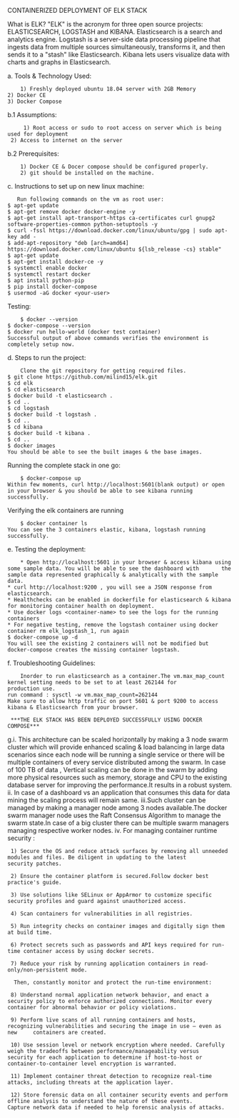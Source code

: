 CONTAINERIZED DEPLOYMENT OF ELK STACK

What is ELK?
"ELK" is the acronym for three open source projects: ELASTICSEARCH, LOGSTASH and KIBANA. Elasticsearch is a search and analytics engine. Logstash is a server-side data processing pipeline that ingests data from multiple sources simultaneously, transforms it, and then sends it to a "stash" like Elasticsearch. Kibana lets users visualize data with charts and graphs in Elasticsearch.

a. Tools & Technology Used:
	
        
        1) Freshly deployed ubuntu 18.04 server with 2GB Memory
	2) Docker CE
	3) Docker Compose

b.1 Assumptions:
	
         1) Root access or sudo to root access on server which is being used for deployment
	 2) Access to internet on the server

b.2 Prerequisites:
	
        1) Docker CE & Docer compose should be configured properly.
        2) git should be installed on the machine.

c. Instructions to set up on new linux machine:
	
       Run following commands on the vm as root user:
	$ apt-get update
	$ apt-get remove docker docker-engine -y
	$ apt-get install apt-transport-https ca-certificates curl gnupg2 software-properties-common python-setuptools -y
	$ curl -fssl https://download.docker.com/linux/ubuntu/gpg | sudo apt-key add -
	$ add-apt-repository "deb [arch=amd64] https://download.docker.com/linux/ubuntu ${lsb_release -cs} stable"
	$ apt-get update
	$ apt-get install docker-ce -y
	$ systemctl enable docker
	$ systemctl restart docker
	$ apt install python-pip
	$ pip install docker-compose
	$ usermod -aG docker <your-user>

   Testing:
	
        $ docker --version
	$ docker-compose --version
	$ docker run hello-world (docker test container)
	Successful output of above commands verifies the environment is completely setup now.

d. Steps to run the project:
	
        Clone the git repository for getting required files.
	$ git clone https://github.com/milind15/elk.git
	$ cd elk
	$ cd elasticsearch
	$ docker build -t elasticsearch .
	$ cd ..
	$ cd logstash 
	$ docker build -t logstash .
	$ cd ..
	$ cd kibana
	$ docker build -t kibana .
	$ cd ..
	$ docker images
	You should be able to see the built images & the base images.
   Running the complete stack in one go:
	
        $ docker-compose up
	Within few moments, curl http://localhost:5601(blank output) or open in your browser & you should be able to see kibana running 	successfully.
   Verifying the elk containers are running
	
        $ docker container ls
	You can see the 3 containers elastic, kibana, logstash running successfully.

e. Testing the deployment:
	
        * Open http://localhost:5601 in your browser & access kibana using some sample data. You will be able to see the dashboard with 	  the sample data represented graphically & analytically with the sample data.
	* curl http://localhost:9200 , you will see a JSON response from elasticsearch.
	* Healthchecks can be enabled in dockerfile for elasticsearch & kibana for monitoring container health on deployment.
	* Use docker logs <container-name> to see the logs for the running containers
	* For negative testing, remove the logstash container using docker container rm elk_logstash_1, run again
	$ docker-compose up -d
	You will see the existing 2 containers will not be modified but docker-compose creates the missing container logstash.

f. Troubleshooting Guidelines:
	
        Inorder to run elasticsearch as a container.The vm.max_map_count kernel setting needs to be set to at least 262144 for         		production use.
	run command : sysctl -w vm.max_map_count=262144
	Make sure to allow http traffic on port 5601 & port 9200 to access kibana & Elasticsearch from your browser.

     ***THE ELK STACK HAS BEEN DEPLOYED SUCCESSFULLY USING DOCKER COMPOSE***

g.i. This architecture can be scaled horizontally by making a 3 node swarm cluster which will provide enhanced scaling & load balancing      in large data scenarios since each node will be running a single service or there will be multiple containers of every service          distributed among the swarm.
     In case of 100 TB of data , Vertical scaling can be done in the swarm by adding more physical resources such as memory, storage and      CPU to the existing database server for improving the performance.It results in a robust system. 
 ii. In case of a dashboard vs an application that consumes this data for data mining the scaling process will remain same.
 iii.Such cluster can be managed by making a manager node among 3 nodes available.The docker swarm manager node uses the Raft Consensus      Algorithm to manage the swarm        state.In case of a big cluster there can be multiple swarm managers managing respective worker      nodes.
 iv. For managing container runtime security :
     
     1) Secure the OS and reduce attack surfaces by removing all unneeded modules and files. Be diligent in updating to the latest    		security patches.

     2) Ensure the container platform is secured.Follow docker best practice's guide.

     3) Use solutions like SELinux or AppArmor to customize specific security profiles and guard against unauthorized access.

     4) Scan containers for vulnerabilities in all registries.

     5) Run integrity checks on container images and digitally sign them at build time.
 
     6) Protect secrets such as passwords and API keys required for run-time container access by using docker secrets.

     7) Reduce your risk by running application containers in read-only/non-persistent mode.

      Then, constantly monitor and protect the run-time environment:

     8) Understand normal application network behavior, and enact a security policy to enforce authorized connections. Monitor every    	container for abnormal behavior or policy violations.

     9) Perform live scans of all running containers and hosts, recognizing vulnerabilities and securing the image in use – even as new 	containers are created.

     10) Use session level or network encryption where needed. Carefully weigh the tradeoffs between performance/manageability versus 		security for each application to determine if host-to-host or container-to-container level encryption is warranted.

     11) Implement container threat detection to recognize real-time attacks, including threats at the application layer.

     12) Store forensic data on all container security events and perform offline analysis to understand the nature of these events. 		Capture network data if needed to help forensic analysis of attacks. 














 
